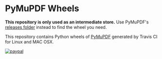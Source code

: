 # PyMuPDF Wheels
**This repository is only used as an intermediate store.** Use PyMuPDF's [releases folder](https://github.com/rk700/pymupdf/releases) instead to find the wheel you need.

This repository contains Python wheels of [PyMuPDF](https://github.com/rk700/PyMuPDF) generated by Travis CI for Linux and MAC OSX.

[![paypal](https://www.paypalobjects.com/en_US/i/btn/btn_donateCC_LG.gif)](https://www.paypal.com/cgi-bin/webscr?cmd=_s-xclick&hosted_button_id=PE6665GMGMDEY&source=url)
